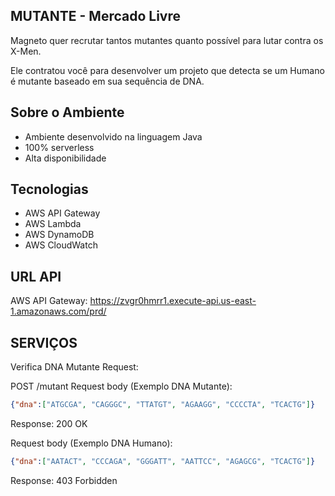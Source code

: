 ## MUTANTE - Mercado Livre

Magneto quer recrutar tantos mutantes quanto possível para lutar contra os X-Men.

Ele contratou você para desenvolver um projeto que detecta se um
Humano é mutante baseado em sua sequência de DNA.

## Sobre o Ambiente

- Ambiente desenvolvido na linguagem Java
- 100% serverless
- Alta disponibilidade

## Tecnologias
- AWS API Gateway
- AWS Lambda
- AWS DynamoDB
- AWS CloudWatch 

## URL API 

AWS API Gateway: https://zvgr0hmrr1.execute-api.us-east-1.amazonaws.com/prd/

## SERVIÇOS
Verifica DNA Mutante
Request:

POST /mutant
Request body (Exemplo DNA Mutante):
  ```json
  {"dna":["ATGCGA", "CAGGGC", "TTATGT", "AGAAGG", "CCCCTA", "TCACTG"]}
```
Response:
  200 OK

Request body (Exemplo DNA Humano):
  ```json
  {"dna":["AATACT", "CCCAGA", "GGGATT", "AATTCC", "AGAGCG", "TCACTG"]}
```
Response:
  403 Forbidden





